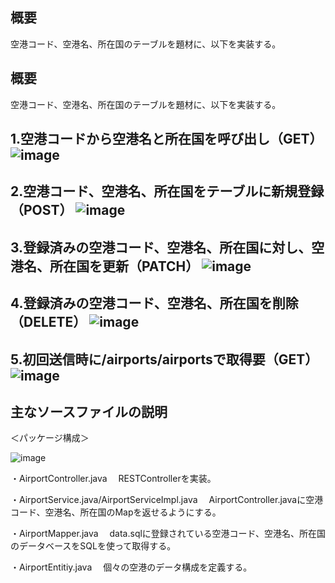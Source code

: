 ## 概要
空港コード、空港名、所在国のテーブルを題材に、以下を実装する。

## 概要
空港コード、空港名、所在国のテーブルを題材に、以下を実装する。

1.空港コードから空港名と所在国を呼び出し（GET）
![image](https://user-images.githubusercontent.com/113277395/205448819-b681a1a0-6e75-447d-9135-fcaff057c71c.png)
--

2.空港コード、空港名、所在国をテーブルに新規登録（POST）
![image](https://user-images.githubusercontent.com/113277395/205448623-bde0f915-e440-4ec6-9741-51ed2c8ad241.png)
--

3.登録済みの空港コード、空港名、所在国に対し、空港名、所在国を更新（PATCH）
![image](https://user-images.githubusercontent.com/113277395/205448585-d8f3f594-eb96-4b99-b104-4a26a5ddfcb7.png)
--

4.登録済みの空港コード、空港名、所在国を削除（DELETE）
![image](https://user-images.githubusercontent.com/113277395/205448751-a17f6e26-b52c-4e23-bfa9-d2e40918be07.png)
--

5.初回送信時に/airports/airportsで取得要（GET）
![image](https://user-images.githubusercontent.com/113277395/205448670-8d43bd92-2247-4580-a2f4-db415a169906.png)
--

## 主なソースファイルの説明

＜パッケージ構成＞
 
![image](https://user-images.githubusercontent.com/113277395/205440416-915cc6d1-d22e-4e07-92cc-44bc84fb1f04.png)

・AirportController.java
　RESTControllerを実装。

・AirportService.java/AirportServiceImpl.java
　AirportController.javaに空港コード、空港名、所在国のMapを返せるようにする。

・AirportMapper.java
　data.sqlに登録されている空港コード、空港名、所在国のデータベースをSQLを使って取得する。

・AirportEntitiy.java
　個々の空港のデータ構成を定義する。

